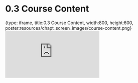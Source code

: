 # 0.3 Course Content
 
{type: iframe, title:0.3 Course Content, width:800, height:600, poster:resources/chapt_screen_images/course-content.png}
![](https://vgaysin1.github.io/CURE-MicrobialMysteries-test/course-content.html)
 

 

